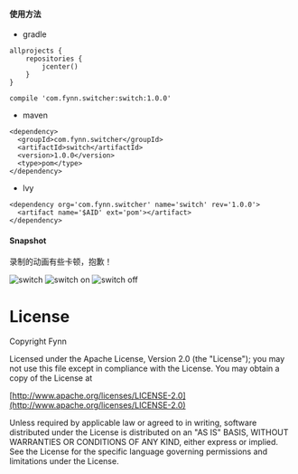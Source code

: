 #### 使用方法
* gradle
```
allprojects {
    repositories {
        jcenter()
    }
}
```
```
compile 'com.fynn.switcher:switch:1.0.0'
```
* maven
```
<dependency>
  <groupId>com.fynn.switcher</groupId>
  <artifactId>switch</artifactId>
  <version>1.0.0</version>
  <type>pom</type>
</dependency>
```
* lvy
```
<dependency org='com.fynn.switcher' name='switch' rev='1.0.0'>
  <artifact name='$AID' ext='pom'></artifact>
</dependency>
```
#### Snapshot
录制的动画有些卡顿，抱歉！

![switch](https://github.com/ifynn/Switch/blob/master/snapshot/switch.gif)
![switch on](https://github.com/ifynn/Switch/blob/master/snapshot/switch_on.png)
![switch off](https://github.com/ifynn/Switch/blob/master/snapshot/switch_off.png)

# License

Copyright Fynn

Licensed under the Apache License, Version 2.0 (the "License");
you may not use this file except in compliance with the License.
You may obtain a copy of the License at

[http://www.apache.org/licenses/LICENSE-2.0](http://www.apache.org/licenses/LICENSE-2.0)

Unless required by applicable law or agreed to in writing, software
distributed under the License is distributed on an "AS IS" BASIS,
WITHOUT WARRANTIES OR CONDITIONS OF ANY KIND, either express or implied.
See the License for the specific language governing permissions and
limitations under the License.